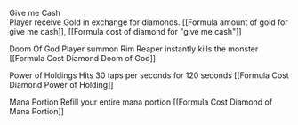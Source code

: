 
    

Give me Cash  
Player receive Gold in exchange for diamonds. [[Formula amount of gold for give me cash]], [[Formula cost of diamond for "give me cash"]]
  

Doom Of God
Player summon Rim Reaper instantly kills the monster [[Formula Cost Diamond Doom of God]]
  

Power of Holdings
Hits 30 taps per seconds for 120 seconds [[Formula Cost Diamond Power of Holding]]
  

Mana Portion
Refill your entire mana portion [[Formula Cost Diamond of Mana Portion]]